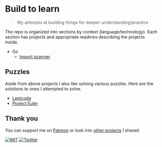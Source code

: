 # Build to learn

> My attempts at building things for deeper understanding/practice

The repo is organized into sections by context (language/technology). Each section has projects and appropriate readmes describing the projects inside.

- Go
  - [Import scanner](go/import-scanner)

## Puzzles

Aside from above projects I also like solving various puzzles. Here are the solutions to ones I attempted to solve.

- [Leetcode](https://github.com/nikitavoloboev/leetcode)
- [Project Euler](https://github.com/nikitavoloboev/euler)

## Thank you

You can support me on [Patreon](https://www.patreon.com/nikitavoloboev) or look into [other projects](https://nikitavoloboev.xyz/projects) I shared.

[![MIT](https://bit.ly/mitbadge)](LICENSE) [![Twitter](https://bit.ly/nikitweet)](https://twitter.com/nikitavoloboev)
